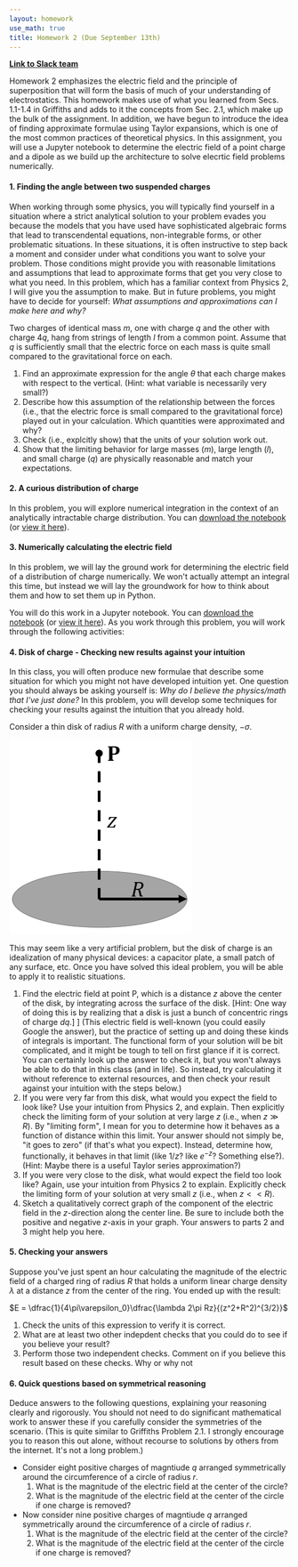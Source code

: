 ```yaml
---
layout: homework
use_math: true
title: Homework 2 (Due September 13th)
---
```


[**Link to Slack team**](http://ph410f19.slack.com)

Homework 2 emphasizes the electric field and the principle of superposition that will form the basis of much of your understanding of electrostatics. This homework makes use of what you learned from Secs. 1.1-1.4 in Griffiths and adds to it the concepts from Sec. 2.1, which make up the bulk of the assignment. In addition, we have begun to introduce the idea of finding approximate formulae using Taylor expansions, which is one of the most common practices of theoretical physics. In this assignment, you will use a Jupyter notebook to determine the electric field of a point charge and a dipole as we build up the architecture to solve elecrtic field problems numerically.

#### 1. Finding the angle between two suspended charges

When working through some physics, you will typically find yourself in a situation where a strict analytical solution to your problem evades you because the models that you have used have sophisticated algebraic forms that lead to transcendental equations, non-integrable forms, or other problematic situations. In these situations, it is often instructive to step back a moment and consider under what conditions you want to solve your problem. Those conditions might provide you with reasonable limitations and assumptions that lead to approximate forms that get you very close to what you need. In this problem, which has a familiar context from Physics 2, I will give you the assumption to make. But in future problems, you might have to decide for yourself: *What assumptions and approximations can I make here and why?*

Two charges of identical mass $m$, one with charge $q$ and the other with charge $4q$, hang from strings of length $l$ from a common point. Assume that $q$ is sufficiently small that the electric force on each mass is quite small compared to the gravitational force on each.

1. Find an approximate expression for the angle $\theta$ that each charge makes with respect to the vertical. (Hint: what variable is necessarily very small?)
2. Describe how this assumption of the relationship between the forces (i.e., that the electric force is small compared to the gravitational force) played out in your calculation. Which quantities were approximated and why?
3. Check (i.e., explcitly show) that the units of your solution work out.
4. Show that the limiting behavior for large masses ($m$), large length ($l$), and small charge ($q$) are physically reasonable and match your expectations.

#### 2. A curious distribution of charge

In this problem, you will explore numerical integration in the context of an analytically intractable charge distribution. You can [download the notebook](../jupyter/HW2-loopsandintegration.ipynb) (or [view it here](https://github.com/emtilt/ph410f19/blob/master/jupyter/HW2-loopsandintegration.ipynb)).

#### 3. Numerically calculating the electric field

In this problem, we will lay the ground work for determining the electric field of a distribution of charge numerically. We won't actually attempt an integral this time, but instead we will lay the groundwork for how to think about them and how to set them up in Python.

You will do this work in a Jupyter notebook. You can [download the notebook](../jupyter/hw2-electricfield.ipynb) (or [view it here](https://github.com/emtilt/ph410f19/blob/master/jupyter/hw2-electricfield.ipynb)). As you work through this problem, you will work through the following activities:

#### 4. Disk of charge - Checking new results against your intuition

In this class, you will often produce new formulae that describe some situation for which you might not have developed intuition yet. One question you should always be asking yourself is: *Why do I believe the physics/math that I've just done?* In this problem, you will develop some techniques for checking your results against the intuition that you already hold.

Consider a thin disk of radius $R$ with a uniform charge density, $-\sigma$.

![Disk of Charge](../images/hw2-diskofcharge.png "Disk of Charge")

This may seem like a very artificial problem, but the disk of charge is an idealization of many physical devices: a capacitor plate, a small patch of any surface, etc. Once you have solved this ideal problem, you will be able to apply it to realistic situations.

1. Find the electric field at point P, which is a distance $z$ above the center of the disk, by integrating across the surface of the disk. [Hint: One way of doing this is by realizing that a disk is just a bunch of concentric rings of charge $dq$.] ] (This electric field is well-known (you could easily Google the answer), but the practice of setting up and doing these kinds of integrals is important. The functional form of your solution will be bit complicated, and it might be tough to tell on first glance if it is correct. You can certainly look up the answer to check it, but you won't always be able to do that in this class (and in life). So instead, try calculating it without reference to external resources, and then check your result against your intuition with the steps below.)
2. If you were very far from this disk, what would you expect the field to look like? Use your intuition from Physics 2, and explain. Then explicitly check the limiting form of your solution at very large $z$ (i.e., when $z \gg R$). By "limiting form", I mean for you to determine how it behaves as a function of distance within this limit. Your answer should not simply be, "it goes to zero" (if that's what you expect). Instead, determine how, functionally, it behaves in that limit (like $1/z$? like $e^{-z}$? Something else?). (Hint: Maybe there is a useful Taylor series approximation?)
3. If you were very close to the disk, what would expect the field too look like? Again, use your intuition from Physics 2 to explain. Explicitly check the limiting form of your solution at very small $z$ (i.e., when $z << R$).
4. Sketch a qualitatively correct graph of the component of the electric field in the $z$-direction along the center line. Be sure to include both the positive and negative $z$-axis in your graph. Your answers to parts 2 and 3 might help you here.


#### 5. Checking your answers

Suppose you've just spent an hour calculating the magnitude of the electric field of a charged ring of radius $R$ that holds a uniform linear charge density $\lambda$ at a distance $z$ from the center of the ring. You ended up with the result:

$E = \dfrac{1}{4\pi\varepsilon_0}\dfrac{\lambda 2\pi Rz}{(z^2+R^2)^{3/2}}$

1. Check the units of this expression to verify it is correct.
2. What are at least two other indepdent checks that you could do to see if you believe your result?
3. Perform those two independent checks. Comment on if you believe this result based on these checks. Why or why not

#### 6. Quick questions based on symmetrical reasoning
 Deduce answers to the following questions, explaining your reasoning clearly and rigorously. You should not need to do significant mathematical work to answer these if you carefully consider the symmetries of the scenario. (This is quite similar to Griffiths Problem 2.1. I strongly encourage you to reason this out alone, without recourse to solutions by others from the internet. It's not a long problem.)
 
- Consider eight positive charges of magntiude $q$ arranged symmetrically around the circumference of a circle of radius $r$. 
  1. What is the magnitude of the electric field at the center of the circle?
  2. What is the magnitude of the electric field at the center of the circle if one charge is removed? 
- Now consider nine positive charges of magntiude $q$ arranged symmetrically around the circumference of a circle of radius $r$.
  1. What is the magnitude of the electric field at the center of the circle?
  2. What is the magnitude of the electric field at the center of the circle if one charge is removed? 
